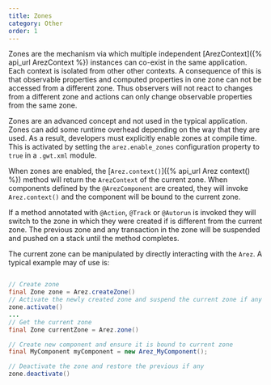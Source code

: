 ```yaml
---
title: Zones
category: Other
order: 1
---
```


Zones are the mechanism via which multiple independent [ArezContext]({% api_url ArezContext %}) instances
can co-exist in the same application. Each context is isolated from other other contexts. A consequence of
this is that observable properties and computed properties in one zone can not be accessed from a different
zone. Thus observers will not react to changes from a different zone and actions can only change observable
properties from the same zone.

Zones are an advanced concept and not used in the typical application. Zones can add some runtime overhead
depending on the way that they are used. As a result, developers must explicitly enable zones at compile time.
This is activated by setting the `arez.enable_zones` configuration property to `true` in a `.gwt.xml` module. 

When zones are enabled, the [`Arez.context()`]({% api_url Arez context() %}) method will return the `ArezContext`
of the current zone. When components defined by the `@ArezComponent` are created, they will invoke `Arez.context()`
and the component will be bound to the current zone.

If a method annotated with `@Action`, `@Track` or `@Autorun` is invoked they will switch to the zone in which they
were created if is different from the current zone. The previous zone and any transaction in the zone will be
suspended and pushed on a stack until the method completes. 

The current zone can be manipulated by directly interacting with the `Arez`. A typical example may of use is:

<!-- TODO: Replace this with code from doc-examples when it is implemented -->

```java

// Create zone
final Zone zone = Arez.createZone()
// Activate the newly created zone and suspend the current zone if any
zone.activate()
...
// Get the current zone
final Zone currentZone = Arez.zone()

// Create new component and ensure it is bound to current zone
final MyComponent myComponent = new Arez_MyComponent();

// Deactivate the zone and restore the previous if any
zone.deactivate()

```



